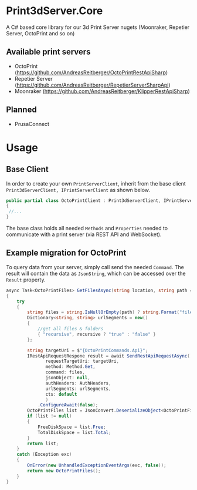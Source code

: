 # Print3dServer.Core
A C# based core library for our 3d Print Server nugets (Moonraker, Repetier Server, OctoPrint and so on)

## Available print servers
- OctoPrint (https://github.com/AndreasReitberger/OctoPrintRestApiSharp)
- Repetier Server (https://github.com/AndreasReitberger/RepetierServerSharpApi)
- Moonraker (https://github.com/AndreasReitberger/KlipperRestApiSharp)

## Planned
- PrusaConnect

# Usage

## Base Client
In order to create your own `PrintServerClient`, inherit from the base client `Print3dServerClient, IPrintServerClient` as shown below.

```cs
public partial class OctoPrintClient : Print3dServerClient, IPrintServerClient
{
 //...
}
```

The base class holds all needed `Methods` and `Properties` needed to communicate with a print server (via REST API and WebSocket).

## Example migration for OctoPrint
To query data from your server, simply call send the needed `Command`. The result will contain the data as `JsonString`, 
which can be accessed over the `Result` property.

```cs
async Task<OctoPrintFiles> GetFilesAsync(string location, string path = "", bool recursive = true)
{
    try
    {
        string files = string.IsNullOrEmpty(path) ? string.Format("files/{0}", location) : string.Format("files/{0}/{1}", location, path);
        Dictionary<string, string> urlSegments = new()
        {
            //get all files & folders 
            { "recursive", recursive ? "true" : "false" }
        };

        string targetUri = $"{OctoPrintCommands.Api}";
        IRestApiRequestRespone result = await SendRestApiRequestAsync(
               requestTargetUri: targetUri,
               method: Method.Get,
               command: files,
               jsonObject: null,
               authHeaders: AuthHeaders,
               urlSegments: urlSegments,
               cts: default
               )
            .ConfigureAwait(false);
        OctoPrintFiles list = JsonConvert.DeserializeObject<OctoPrintFiles>(result.Result);
        if (list != null)
        {
            FreeDiskSpace = list.Free;
            TotalDiskSpace = list.Total;
        }
        return list;
    }
    catch (Exception exc)
    {
        OnError(new UnhandledExceptionEventArgs(exc, false));
        return new OctoPrintFiles();
    }
}
```
